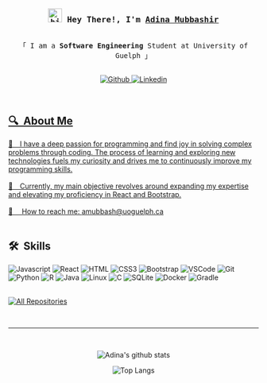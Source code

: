 
<!-- Intro  -->
<h3 align="center">
        <samp> <img src = https://user-images.githubusercontent.com/1303154/88677602-1635ba80-d120-11ea-84d8-d263ba5fc3c0.gif width="28px" height="28px" alt="hi"> Hey There!, I'm
                <b><a target="_blank" href="https://adinamubbashir.github.io/My-Portfolio/">Adina Mubbashir</a></b>
        </samp>
</h3> 

<p align="center"> 
  <samp>
    <br>
    「 I am a <b>Software Engineering</b> Student at University of Guelph  」
    <br>
    <br>
  </samp>
</p>

<p align="center">
 <a href="https://adinamubbashir.github.io/My-Portfolio/" target="blank">
  <img src="https://img.shields.io/badge/Website-DC143C?style=for-the-badge&logo=medium&logoColor=white" alt="Github" />
 </a>
 <a href="https://www.linkedin.com/in/adina-mubbashir/" target="_blank">
  <img src="https://img.shields.io/badge/LinkedIn-0077B5?style=for-the-badge&logo=linkedin&logoColor=white" alt="Linkedin"/>
</p>
<br />

<!-- About Section -->
 ## 🔍  About Me
 
<p>

🔭&emsp;I have a deep passion for programming and find joy in solving complex problems through coding. The process of learning and exploring new technologies fuels my curiosity and drives me to continuously improve my programming skills. <br/><br/>
🤔&emsp;Currently, my main objective revolves around expanding my expertise and elevating my proficiency in React and Bootstrap.<br/><br/>
📧 &emsp;How to reach me: amubbash@uoguelph.ca<br/><br/>

</p>


## 🛠  Skills

![Javascript](https://img.shields.io/badge/Javascript-F0DB4F?style=for-the-badge&labelColor=black&logo=javascript&logoColor=F0DB4F)
![React](https://img.shields.io/badge/-React-61DBFB?style=for-the-badge&labelColor=black&logo=react&logoColor=61DBFB)
![HTML](https://img.shields.io/badge/HTML5-E34F26?style=for-the-badge&logo=html5&logoColor=white)
![CSS3](https://img.shields.io/badge/CSS3-1572B6?style=for-the-badge&logo=css3&logoColor=white)
![Bootstrap](https://img.shields.io/badge/Bootstrap-563D7C?style=for-the-badge&logo=bootstrap&logoColor=white)
![VSCode](https://img.shields.io/badge/Visual_Studio-0078d7?style=for-the-badge&logo=visual%20studio&logoColor=white)
![Git](https://img.shields.io/badge/Git-F05032?style=for-the-badge&logo=git&logoColor=white)
![Python](https://img.shields.io/badge/python-3670A0?style=for-the-badge&logo=python&logoColor=ffdd54)
![R](https://img.shields.io/badge/r-%23276DC3.svg?style=for-the-badge&logo=r&logoColor=white)
![Java](https://img.shields.io/badge/java-%23ED8B00.svg?style=for-the-badge&logo=openjdk&logoColor=white)
![Linux](https://img.shields.io/badge/Linux-FCC624?style=for-the-badge&logo=linux&logoColor=black)
![C](https://img.shields.io/badge/c-%2300599C.svg?style=for-the-badge&logo=c&logoColor=white)
![SQLite](https://img.shields.io/badge/sqlite-%2307405e.svg?style=for-the-badge&logo=sqlite&logoColor=white)
![Docker](https://img.shields.io/badge/docker-%230db7ed.svg?style=for-the-badge&logo=docker&logoColor=white)
![Gradle](https://img.shields.io/badge/Gradle-02303A.svg?style=for-the-badge&logo=Gradle&logoColor=white)
<br/>
<br/>



<p align="left">
  <a href="https://github.com/AdinaMubbashir?tab=repositories" target="_blank"><img alt="All Repositories" title="All Repositories" src="https://img.shields.io/badge/-All%20Repos-2962FF?style=for-the-badge&logo=koding&logoColor=white"/></a>
</p>

<br/>
<hr/>
<br/>


<div align="center">

![Adina's github stats](https://github-readme-stats.vercel.app/api?username=AdinaMubbashir&count_private=true&theme=synthwave&hide=contribs,prs)

<img src="https://github-readme-stats.vercel.app/api/top-langs/?username=AdinaMubbashir&size_weight=0.3&count_weight=0.5&theme=synthwave" alt="Top Langs">

</div>



 
